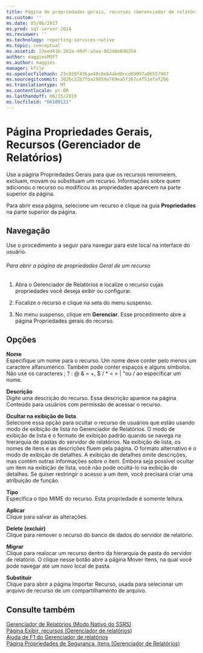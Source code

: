 ```yaml
---
title: Página de propriedades gerais, recursos (Gerenciador de relatórios) | Microsoft Docs
ms.custom: ''
ms.date: 03/06/2017
ms.prod: sql-server-2014
ms.reviewer: ''
ms.technology: reporting-services-native
ms.topic: conceptual
ms.assetid: 23eed41b-283a-49df-a3aa-062dde8d6354
author: maggiesMSFT
ms.author: maggies
manager: kfile
ms.openlocfilehash: 23c920f436ae48c8eb4abd8ccd69097a06557907
ms.sourcegitcommit: 3026c22b7fba19059a769ea5f367c4f51efaf286
ms.translationtype: MT
ms.contentlocale: pt-BR
ms.lasthandoff: 06/15/2019
ms.locfileid: "66109121"
---
```

# <a name="general-properties-page-resources-report-manager"></a>Página Propriedades Gerais, Recursos (Gerenciador de Relatórios)
  Use a página Propriedades Gerais para que os recursos renomeiem, excluam, movam ou substituam um recurso. Informações sobre quem adicionou o recurso ou modificou as propriedades aparecem na parte superior da página.  
  
 Para abrir essa página, selecione um recurso e clique na guia **Propriedades** na parte superior da página.  
  
## <a name="navigation"></a>Navegação  
 Use o procedimento a seguir para navegar para este local na interface do usuário.  
  
###### <a name="to-open-the-general-properties-page-for-a-resource"></a>Para abrir a página de propriedades Geral de um recurso  
  
1.  Abra o Gerenciador de Relatórios e localize o recurso cujas propriedades você deseja exibir ou configurar.  
  
2.  Focalize o recurso e clique na seta do menu suspenso.  
  
3.  No menu suspenso, clique em **Gerenciar**. Esse procedimento abre a página Propriedades gerais do recurso.  
  
## <a name="options"></a>Opções  
 **Nome**  
 Especifique um nome para o recurso. Um nome deve conter pelo menos um caractere alfanumérico. Também pode conter espaços e alguns símbolos. Não use os caracteres ; ? : \@ & = +, $ / * \< > | "ou / ao especificar um nome.  
  
 **Descrição**  
 Digite uma descrição do recurso. Essa descrição aparece na página Conteúdo para usuários com permissão de acessar o recurso.  
  
 **Ocultar na exibição de lista**  
 Selecione essa opção para ocultar o recurso de usuários que estão usando modo de exibição de lista no Gerenciador de Relatórios. O modo de exibição de lista é o formato de exibição padrão quando se navega na hierarquia de pastas do servidor de relatórios. Na exibição de lista, os nomes de itens e as descrições fluem pela página. O formato alternativo é o modo de exibição de detalhes. A exibição de detalhes omite descrições, mas contém outras informações sobre o item. Embora seja possível ocultar um item na exibição de lista, você não pode ocultá-lo na exibição de detalhes. Se quiser restringir o acesso a um item, você precisará criar uma atribuição de função.  
  
 **Tipo**  
 Especifica o tipo MIME do recurso. Esta propriedade é somente leitura.  
  
 **Aplicar**  
 Clique para salvar as alterações.  
  
 **Delete (excluir)**  
 Clique para remover o recurso do banco de dados do servidor de relatório.  
  
 **Migrar**  
 Clique para realocar um recurso dentro da hierarquia de pasta do servidor de relatório. O clique nesse botão abre a página Mover Itens, na qual você pode navegar até um novo local de pasta.  
  
 **Substituir**  
 Clique para abrir a página Importar Recurso, usada para selecionar um arquivo de recurso de um compartilhamento de arquivo.  
  
## <a name="see-also"></a>Consulte também  
 [Gerenciador de Relatórios &#40;Modo Nativo do SSRS&#41;](../../2014/reporting-services/report-manager-ssrs-native-mode.md)   
 [Página Exibir, recursos &#40;Gerenciador de relatórios&#41;](../../2014/reporting-services/view-page-resources-report-manager.md)   
 [Ajuda de F1 do Gerenciador de relatórios](../../2014/reporting-services/report-manager-f1-help.md)   
 [Página Propriedades de Segurança, Itens &#40;Gerenciador de Relatórios&#41;](../../2014/reporting-services/security-properties-page-items-report-manager.md)  
  
  
